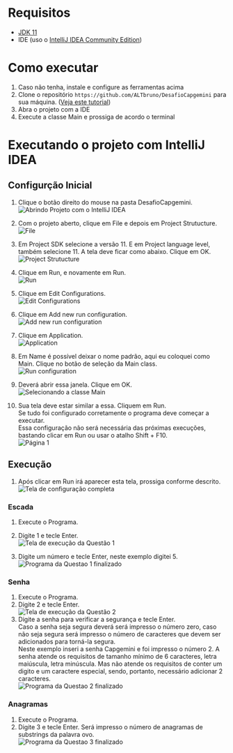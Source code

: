 # Requisitos
+ [JDK 11](https://www.oracle.com/java/technologies/javase/jdk11-archive-downloads.html)
+ IDE (uso o [IntelliJ IDEA Community Edition](https://www.jetbrains.com/pt-br/idea/download/))

# Como executar
1. Caso não tenha, instale e configure as ferramentas acima
2. Clone o repositório ```https://github.com/ALTbruno/DesafioCapgemini``` para sua máquina. ([Veja este tutorial](https://docs.github.com/pt/repositories/creating-and-managing-repositories/cloning-a-repository))
3. Abra o projeto com a IDE
4. Execute a classe Main e prossiga de acordo o terminal


# Executando o projeto com IntelliJ IDEA

## Configurção Inicial
1. Clique o botão direito do mouse na pasta DesafioCapgemini. \
![Abrindo Projeto com o IntelliJ IDEA](https://images2.imgbox.com/50/be/dB6xQZJE_o.png)

2. Com o projeto aberto, clique em File e depois em Project Strutucture. \
![File](https://images2.imgbox.com/11/aa/RGO0W1kl_o.png)

3. Em Project SDK selecione a versão 11. E em Project language level, também selecione 11. A tela deve ficar como abaixo. Clique em OK. \
![Project Strutucture](https://images2.imgbox.com/ed/ce/JudPzu0e_o.png)

4. Clique em Run, e novamente em Run. \
![Run](https://images2.imgbox.com/51/83/ZeEthGhz_o.png)

5. Clique em Edit Configurations. \
![Edit Configurations](https://images2.imgbox.com/52/76/aJ4CF6w3_o.png)

6. Clique em Add new run configuration. \
![Add new run configuration](https://images2.imgbox.com/61/ca/bi4ai6DA_o.png)

7. Clique em Application. \
![Application](https://images2.imgbox.com/ae/4f/ii1vrOht_o.png)

8. Em Name é possível deixar o nome padrão, aqui eu coloquei como Main. Clique no botão de seleção da Main class. \
![Run configuration](https://images2.imgbox.com/59/0f/gMlflP09_o.png)

9. Deverá abrir essa janela. Clique em OK. \
![Selecionando a classe Main](https://images2.imgbox.com/52/f4/NJRTGgab_o.png)

10. Sua tela deve estar similar a essa. Cliquem em Run. \
Se tudo foi configurado corretamente o programa deve começar a executar. \
Essa configuração não será necessária das próximas execuções, bastando clicar em Run ou usar o atalho Shift + F10. \
![Página 1](https://images2.imgbox.com/27/1c/zK3FEBfo_o.png)

## Execução
1. Após clicar em Run irá aparecer esta tela, prossiga conforme descrito. \
![Tela de configuração completa](https://images2.imgbox.com/3c/bb/RYOGDGKH_o.png)

### Escada
1. Execute o Programa.
2. Digite 1 e tecle Enter. \
![Tela de execução da Questão 1](https://images2.imgbox.com/94/df/VEUSv7mW_o.png)

3. Digite um número e tecle Enter, neste exemplo digitei 5. \
![Programa da Questao 1 finalizado](https://images2.imgbox.com/a3/0d/s8pta7Ds_o.png)

### Senha
1. Execute o Programa.
2. Digite 2 e tecle Enter. \
![Tela de execução da Questão 2](https://images2.imgbox.com/76/94/WMKbV2Yd_o.png)
3. Digite a senha para verificar a segurança e tecle Enter. \
Caso a senha seja segura deverá será impresso o número zero, caso não seja segura será impresso o número de caracteres que devem ser adicionados para torná-la segura. \
Neste exemplo inseri a senha Capgemini e foi impresso o número 2. A senha atende os requisitos de tamanho mínimo de 6 caracteres, letra maiúscula, letra minúscula. Mas não atende os requisitos de conter um digito e um caractere especial, sendo, portanto, necessário adicionar 2 caracteres. \
![Programa da Questao 2 finalizado](https://images2.imgbox.com/10/c1/t7EMFmsF_o.png)

### Anagramas
1. Execute o Programa.
2. Digite 3 e tecle Enter. Será impresso o número de anagramas de substrings da palavra ovo. \
![Programa da Questao 3 finalizado](https://images2.imgbox.com/60/92/RHqwwMLv_o.png)

